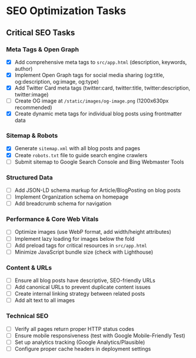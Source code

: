 # SEO Optimization Tasks

## Critical SEO Tasks

### Meta Tags & Open Graph
- [x] Add comprehensive meta tags to `src/app.html` (description, keywords, author)
- [x] Implement Open Graph tags for social media sharing (og:title, og:description, og:image, og:type)
- [x] Add Twitter Card meta tags (twitter:card, twitter:title, twitter:description, twitter:image)
- [ ] Create OG image at `/static/images/og-image.png` (1200x630px recommended)
- [x] Create dynamic meta tags for individual blog posts using frontmatter data

### Sitemap & Robots
- [x] Generate `sitemap.xml` with all blog posts and pages
- [x] Create `robots.txt` file to guide search engine crawlers
- [ ] Submit sitemap to Google Search Console and Bing Webmaster Tools

### Structured Data
- [ ] Add JSON-LD schema markup for Article/BlogPosting on blog posts
- [ ] Implement Organization schema on homepage
- [ ] Add breadcrumb schema for navigation

### Performance & Core Web Vitals
- [ ] Optimize images (use WebP format, add width/height attributes)
- [ ] Implement lazy loading for images below the fold
- [ ] Add preload tags for critical resources in `src/app.html`
- [ ] Minimize JavaScript bundle size (check with Lighthouse)

### Content & URLs
- [ ] Ensure all blog posts have descriptive, SEO-friendly URLs
- [ ] Add canonical URLs to prevent duplicate content issues
- [ ] Create internal linking strategy between related posts
- [ ] Add alt text to all images

### Technical SEO
- [ ] Verify all pages return proper HTTP status codes
- [ ] Ensure mobile responsiveness (test with Google Mobile-Friendly Test)
- [ ] Set up analytics tracking (Google Analytics/Plausible)
- [ ] Configure proper cache headers in deployment settings
